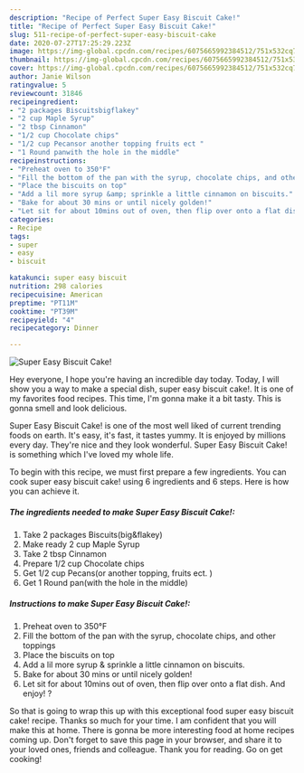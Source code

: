 ```yaml
---
description: "Recipe of Perfect Super Easy Biscuit Cake!"
title: "Recipe of Perfect Super Easy Biscuit Cake!"
slug: 511-recipe-of-perfect-super-easy-biscuit-cake
date: 2020-07-27T17:25:29.223Z
image: https://img-global.cpcdn.com/recipes/6075665992384512/751x532cq70/super-easy-biscuit-cake-recipe-main-photo.jpg
thumbnail: https://img-global.cpcdn.com/recipes/6075665992384512/751x532cq70/super-easy-biscuit-cake-recipe-main-photo.jpg
cover: https://img-global.cpcdn.com/recipes/6075665992384512/751x532cq70/super-easy-biscuit-cake-recipe-main-photo.jpg
author: Janie Wilson
ratingvalue: 5
reviewcount: 31846
recipeingredient:
- "2 packages Biscuitsbigflakey"
- "2 cup Maple Syrup"
- "2 tbsp Cinnamon"
- "1/2 cup Chocolate chips"
- "1/2 cup Pecansor another topping fruits ect "
- "1 Round panwith the hole in the middle"
recipeinstructions:
- "Preheat oven to 350°F"
- "Fill the bottom of the pan with the syrup, chocolate chips, and other toppings"
- "Place the biscuits on top"
- "Add a lil more syrup &amp; sprinkle a little cinnamon on biscuits."
- "Bake for about 30 mins or until nicely golden!"
- "Let sit for about 10mins out of oven, then flip over onto a flat dish. And enjoy! ?"
categories:
- Recipe
tags:
- super
- easy
- biscuit

katakunci: super easy biscuit 
nutrition: 298 calories
recipecuisine: American
preptime: "PT11M"
cooktime: "PT39M"
recipeyield: "4"
recipecategory: Dinner

---
```



![Super Easy Biscuit Cake!](https://img-global.cpcdn.com/recipes/6075665992384512/751x532cq70/super-easy-biscuit-cake-recipe-main-photo.jpg)

Hey everyone, I hope you're having an incredible day today. Today, I will show you a way to make a special dish, super easy biscuit cake!. It is one of my favorites food recipes. This time, I'm gonna make it a bit tasty. This is gonna smell and look delicious.

Super Easy Biscuit Cake! is one of the most well liked of current trending foods on earth. It's easy, it's fast, it tastes yummy. It is enjoyed by millions every day. They're nice and they look wonderful. Super Easy Biscuit Cake! is something which I've loved my whole life.




To begin with this recipe, we must first prepare a few ingredients. You can cook super easy biscuit cake! using 6 ingredients and 6 steps. Here is how you can achieve it.

<!--inarticleads1-->

##### The ingredients needed to make Super Easy Biscuit Cake!:

1. Take 2 packages Biscuits(big&amp;flakey)
1. Make ready 2 cup Maple Syrup
1. Take 2 tbsp Cinnamon
1. Prepare 1/2 cup Chocolate chips
1. Get 1/2 cup Pecans(or another topping, fruits ect. )
1. Get 1 Round pan(with the hole in the middle)




<!--inarticleads2-->

##### Instructions to make Super Easy Biscuit Cake!:

1. Preheat oven to 350°F
1. Fill the bottom of the pan with the syrup, chocolate chips, and other toppings
1. Place the biscuits on top
1. Add a lil more syrup &amp; sprinkle a little cinnamon on biscuits.
1. Bake for about 30 mins or until nicely golden!
1. Let sit for about 10mins out of oven, then flip over onto a flat dish. And enjoy! ?




So that is going to wrap this up with this exceptional food super easy biscuit cake! recipe. Thanks so much for your time. I am confident that you will make this at home. There is gonna be more interesting food at home recipes coming up. Don't forget to save this page in your browser, and share it to your loved ones, friends and colleague. Thank you for reading. Go on get cooking!
